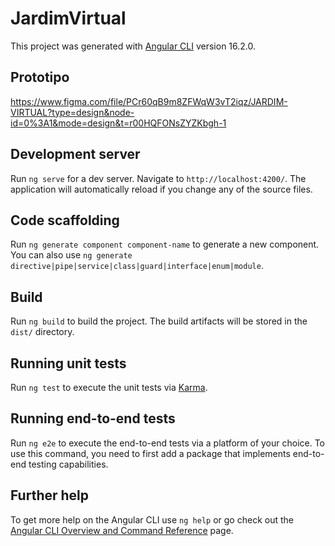 # JardimVirtual

This project was generated with [Angular CLI](https://github.com/angular/angular-cli) version 16.2.0.

## Prototipo

https://www.figma.com/file/PCr60qB9m8ZFWqW3vT2iqz/JARDIM-VIRTUAL?type=design&node-id=0%3A1&mode=design&t=r00HQFONsZYZKbgh-1


## Development server

Run `ng serve` for a dev server. Navigate to `http://localhost:4200/`. The application will automatically reload if you change any of the source files.

## Code scaffolding

Run `ng generate component component-name` to generate a new component. You can also use `ng generate directive|pipe|service|class|guard|interface|enum|module`.

## Build

Run `ng build` to build the project. The build artifacts will be stored in the `dist/` directory.

## Running unit tests

Run `ng test` to execute the unit tests via [Karma](https://karma-runner.github.io).

## Running end-to-end tests

Run `ng e2e` to execute the end-to-end tests via a platform of your choice. To use this command, you need to first add a package that implements end-to-end testing capabilities.

## Further help

To get more help on the Angular CLI use `ng help` or go check out the [Angular CLI Overview and Command Reference](https://angular.io/cli) page.
